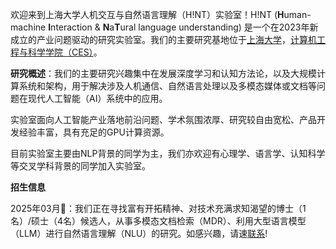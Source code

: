 欢迎来到上海大学人机交互与自然语言理解（H!NT）实验室！H!NT (**H**uman-machine **I**nteraction & **N**a**T**ural language understanding) 是一个在2023年新成立的产业问题驱动的研究实验室。我们的主要研究基地位于[上海大学](https://www.shu.edu.cn/)，[计算机工程与科学学院（CES）](https://cs.shu.edu.cn/)。

**研究概述**：我们的主要研究兴趣集中在发展深度学习和认知方法论，以及大规模计算系统和架构，用于解决涉及人机通信、自然语言处理以及多模态媒体或文档等问题在现代人工智能（AI）系统中的应用。

实验室面向人工智能产业落地前沿问题、学术氛围浓厚、研究较自由宽松、产品开发经验丰富，具有充足的GPU计算资源。

目前实验室主要由NLP背景的同学为主，我们亦欢迎有心理学、语言学、认知科学等交叉学科背景的同学加入实验室。

**招生信息**

2025年03月🎉：我们正在寻找富有开拓精神、对技术充满求知渴望的博士（1名）/硕士（4名）候选人，从事多模态文档检索（MDR）、利用大型语言模型（LLM）进行自然语言理解（NLU）的研究。如感兴趣，请速[联系](mailto:wang-hao@shu.edu.cn)!